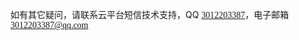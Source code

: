 如有其它疑问，请联系云平台短信技术支持，QQ <font face="微软雅黑" color=Blue>[3012203387](tencent://message/?uin=3012203387&Site=junichi&Menu=yes)</font>，电子邮箱  <font face="微软雅黑" color=Blue>3012203387@qq.com</font>